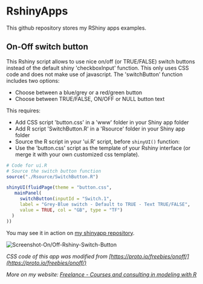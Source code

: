 # RshinyApps
This github repository stores my RShiny apps examples.

## On-Off switch button
This Rshiny script allows to use nice on/off (or TRUE/FALSE) switch buttons instead of the default shiny 'checkboxInput' function.
This only uses CSS code and does not make use of javascript.
The 'switchButton' function includes two options:
* Choose between a blue/grey or a red/green button
* Choose between TRUE/FALSE, ON/OFF or NULL button text

This requires:
* Add CSS script 'button.css' in a 'www' folder in your Shiny app folder
* Add R script 'SwitchButton.R' in a 'Rsource' folder in your Shiny app folder
* Source the R script in your 'ui.R' script, before `shinyUI()` function:
* Use the 'button.css' script as the template of your Rshiny interface (or merge it with your own customized css template).

```R
# Code for ui.R
# Source the switch button function
source("./Rsource/SwitchButton.R")

shinyUI(fluidPage(theme = "button.css",
   mainPanel(
     switchButton(inputId = "Switch.1",
     label = "Grey-Blue switch - Default to TRUE - Text TRUE/FALSE",
     value = TRUE, col = "GB", type = "TF")
  )
))
```

You may see it in action on [my shinyapp repository](https://sebrock.shinyapps.io/On-Off_SwitchButton/).

![Screenshot-On/Off-Rshiny-Switch-Button](https://github.com/sebrockfr/RshinyApps/blob/master/On-Off_SwitchButton/Screenshot.jpg)

_CSS code of this app was modified from [https://proto.io/freebies/onoff/](https://proto.io/freebies/onoff/)_

_More on my website: [Freelance - Courses and consulting in modeling with R](http://sebrock.fr/en/courses-formation-sig-dans-r-et-qgis/)_

